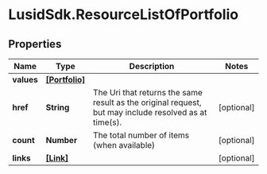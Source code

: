# LusidSdk.ResourceListOfPortfolio

## Properties
Name | Type | Description | Notes
------------ | ------------- | ------------- | -------------
**values** | [**[Portfolio]**](Portfolio.md) |  | 
**href** | **String** | The Uri that returns the same result as the original request,  but may include resolved as at time(s). | [optional] 
**count** | **Number** | The total number of items (when available) | [optional] 
**links** | [**[Link]**](Link.md) |  | [optional] 


